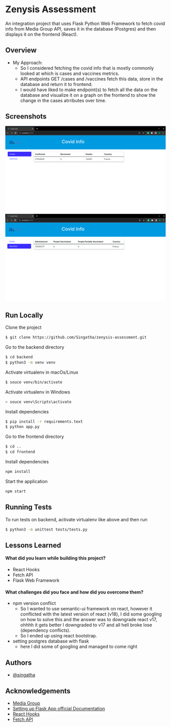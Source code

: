 # Zenysis Assessment 

An integration project that uses Flask Python Web Framework to fetch covid info from Media Group API, saves it in the database (Postgres) and then displays it on the frontend (React).

## Overview

- My Approach:
    - So I considered fetching the covid info that is mostly commonly looked at which is cases and vaccines metrics.
    - API endpoints GET /cases and /vaccines fetch this data, store in the database and return it to frontend.
    - I would have liked to make endpoint(s) to fetch all the data on the database and visualize it on a graph on the frontend to show the change in the cases atrributes over time.


## Screenshots

![App Screenshot 1](./frontend/src/images/caese_display.png)
![App Screenshot 2](./frontend/src/images/vaccines_display.png)


## Run Locally

Clone the project

```bash
$ git clone https://github.com/Singatha/zenysis-assessment.git
```

Go to the backend directory

```bash
$ cd backend
$ python3 -m venv venv
```

Activate virtualenv in macOs/Linux
```bash
$ souce venv/bin/activate
```

Activate virtualenv in Windows
```bash
> souce venv\Scripts\activate
```

Install dependencies

```bash
$ pip install -r requirements.text
$ python app.py
```
Go to the frontend directory

```bash
$ cd ..
$ cd frontend
```

Install dependencies

```bash
npm install
```

Start the application

```bash
npm start
```

## Running Tests

To run tests on backend, activate virtualenv like above and then run

```bash
$ python3 -m unittest tests/tests.py
```

## Lessons Learned

#### What did you learn while building this project?
- React Hooks
- Fetch API
- Flask Web Framework

#### What challenges did you face and how did you overcome them?
- npm version conflict
    - So I wanted to use semantic-ui framework on react, however it conflicted with the latest version of react (v18), I did some googling on how to solve this and the answer was to downgrade react v17, ohhhh it gets better I downgraded to v17 and all hell broke lose (dependency conflicts).
    - So I ended up using react bootstrap.
- setting postgres database with flask
    - here I did some of googling and managed to come right

## Authors

- [@singatha](https://www.github.com/singatha)


## Acknowledgements

 - [Media Group](https://github.com/M-Media-Group/Covid-19-API)
 - [Setting up Flask App official Documentation](https://flask.palletsprojects.com/en/2.1.x/installation/)
 - [React Hooks](https://www.w3schools.com/react/react_hooks.asp)
 - [Fetch API](https://reactjs.org/docs/faq-ajax.html)
